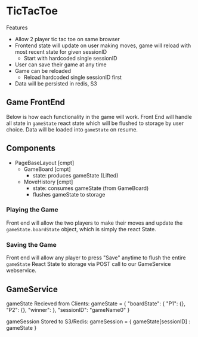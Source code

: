 # TicTacToe

Features
- Allow 2 player tic tac toe on same browser
- Frontend state will update on user making moves, game will reload with most recent state for given sessionID
  - Start with hardcoded single sessionID
- User can save their game at any time
- Game can be reloaded
  - Reload hardcoded single sessionID first
- Data will be persisted in redis, S3

## Game FrontEnd

Below is how each functionality in the game will work. Front End will handle all state in `gameState` react state which will be flushed to storage by user choice. Data will be loaded into `gameState` on resume.

## Components
- PageBaseLayout [cmpt]
  - GameBoard [cmpt]
    - state: produces gameState (Lifted)
  - MoveHistory [cmpt]
    - state: consumes gameState (from GameBoard)
    - flushes gameState to storage

### Playing the Game
Front end will allow the two players to make their moves and update the `gameState.boardState` object, which is simply the react State.

### Saving the Game
Front end will allow any player to press "Save" anytime to flush the entire `gameState` React State to storage via POST call to our GameService webservice.


## GameService

gameState Recieved from Clients:
gameState = {
  "boardState": {
    "P1": {<coords>},
    "P2": {<coords>},
    "winner": <string>
  },
  "sessionID": "gameName0"
}

gameSession Stored to S3/Redis:
gameSession = {
	gameState[sessionID] : gameState
}
